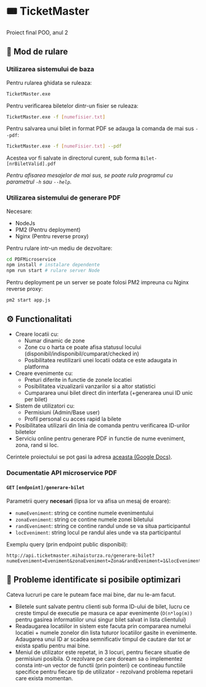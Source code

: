 # :tickets: TicketMaster
Proiect final POO, anul 2

## :pushpin: Mod de rulare

### Utilizarea sistemului de baza

Pentru rularea ghidata se ruleaza:
```bash
TicketMaster.exe
```

Pentru verificarea biletelor dintr-un fisier se ruleaza:
```bash
TicketMaster.exe -f [numefisier.txt]
```

Pentru salvarea unui bilet in format PDF se adauga la comanda de mai sus `--pdf`:
```bash
TicketMaster.exe -f [numeFisier.txt] --pdf
```
Acestea vor fi salvate in directorul curent, sub forma `Bilet-[nrBiletValid].pdf`

*Pentru afisarea mesajelor de mai sus, se poate rula programul cu parametrul `-h` sau `--help`.*

### Utilizarea sistemului de generare PDF

Necesare:
* NodeJs
* PM2 (Pentru deployment)
* Nginx (Pentru reverse proxy)

Pentru rulare intr-un mediu de dezvoltare:
```bash
cd PDFMicroservice
npm install # instalare dependente
npm run start # rulare server Node
```

Pentru deployment pe un server se poate folosi PM2 impreuna cu Nginx reverse proxy:
```bash
pm2 start app.js
```

## :gear: Functionalitati
- Creare locatii cu:
  - Numar dinamic de zone
  - Zone cu o harta ce poate afisa statusul locului (disponibil/indisponibil/cumparat/checked in)
  - Posibilitatea reutilizarii unei locatii odata ce este adaugata in platforma
- Creare evenimente cu:
  - Preturi diferite in functie de zonele locatiei
  - Posibilitatea vizualizarii vanzarilor si a altor statistici
  - Cumpararea unui bilet direct din interfata (+generarea unui ID unic per bilet)
- Sistem de utilizatori cu:
  - Permisiuni (Admin/Base user)
  - Profil personal cu acces rapid la bilete
- Posibilitatea utilizarii din linia de comanda pentru verificarea ID-urilor biletelor
- Serviciu online pentru generare PDF in functie de nume eveniment, zona, rand si loc.

Cerintele proiectului se pot gasi la adresa [aceasta (Google Docs)](https://docs.google.com/document/u/1/d/e/2PACX-1vTg53nIXzeXTzidhduHXHXL5puY6mZ9IIU_YVnLcPDZfKTz67sOlrXGnjxOLsmjRDI9s9vdOaSVzjZF/pub).

### Documentatie API microservice PDF

#### `GET` `[endpoint]/generare-bilet`

Parametrii query **necesari** (lipsa lor va afisa un mesaj de eroare):

* `numeEveniment`: string ce contine numele evenimentului
* `zonaEveniment`: string ce contine numele zonei biletului
* `randEveniment`: string ce contine randul unde se va situa participantul
* `locEveniment`: string locul pe randul ales unde va sta participantul

Exemplu query (prin endpoint public disponibil):

```
http://api.ticketmaster.mihaisturza.ro/generare-bilet?numeEveniment=Eveniment&zonaEveniment=Zona&randEveniment=1&locEveniment=1
```

## :rotating_light: Probleme identificate si posibile optimizari
Cateva lucruri pe care le puteam face mai bine, dar nu le-am facut.

- Biletele sunt salvate pentru clienti sub forma ID-ului de bilet, lucru ce creste timpul de executie pe masura ce apar evenimente (`O(n*log(m))` pentru gasirea informatiilor unui singur bilet salvat in lista clientului)
- Readaugarea locatiilor in sistem este facuta prin compararea numelui locatiei + numele zonelor din lista tuturor locatiilor gasite in evenimente. Adaugarea unui ID ar scadea semnificativ timpul de cautare dar tot ar exista spatiu pentru mai bine.
- Meniul de utilizator este repetat, in 3 locuri, pentru fiecare situatie de permisiuni posibila. O rezolvare pe care doream sa o implementez consta intr-un vector de functii (prin pointeri) ce contineau functiile specifice pentru fiecare tip de utilizator - rezolvand problema repetarii care exista momentan.
